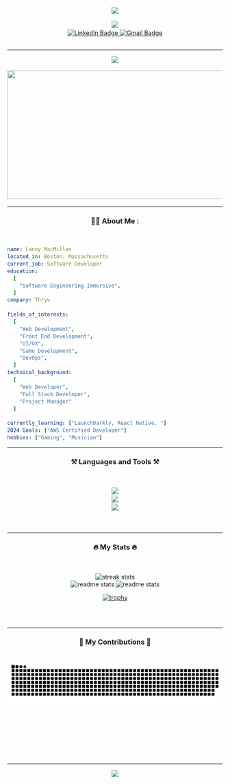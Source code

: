 <p align="center">
  <img src="https://capsule-render.vercel.app/api?type=waving&color=gradient&text=Hello!&height=100&section=header"/>
</p>

<div id="header" align="center">
  <img src="https://media.giphy.com/media/M9gbBd9nbDrOTu1Mqx/giphy.gif" width="100"/>

  <!-- social badges -->
  <div id="badges">
    <a href="https://www.linkedin.com/in/lanny-macmillan/">
      <img src="https://img.shields.io/badge/LinkedIn-blue?style=for-the-badge&logo=linkedin&logoColor=white" alt="LinkedIn Badge"/>
    </a>
    <a href=""mailto:lanny.macmillan.dev@gmail.com">
      <img src="https://img.shields.io/badge/Gmail-D14836?style=for-the-badge&logo=gmail&logoColor=white" alt="Gmail Badge"/>
    </a>

  </div>
  <!-- profile views -->
  <img src="https://komarev.com/ghpvc/?username=Lanny-MacMillan&style=flat-square&color=blue" alt=""/>
  
  <!-- Hello World -->
  <div align="center">
  
  </div>


  ---

  <p align="center">
    <img src="https://readme-typing-svg.herokuapp.com/?font=Righteous&size=35&center=true&vCenter=true&width=500&height=70&duration=4000&lines=Hi+There!+👋;+I'm+Lanny+MacMillan!;+Software+developer;+Game+developer;+Let's+create+something!" />
  </p>

  <!-- me at pc -->
  <div align="center">
    <img src="https://media.giphy.com/media/dWesBcTLavkZuG35MI/giphy.gif" width="600" height="300"/>
  </div>

---

  <div align="center">
    
  ### :woman_technologist: About Me :
  
  </div>
</div>
<br/>

```yaml
name: Lanny MacMillan
located_in: Boston, Massachusetts
current_job: Software Developer
education:
  [
    "Software Engineering Immersive",
  ]
company: Thryv

fields_of_interests:
  [
    "Web Development",
    "Front End Development",
    "UI/UX",
    "Game Development",
    "DevOps",
  ]
technical_background:
  [
    "Web Developer",
    "Full Stack Developer",
    "Project Manager"
  ]
  
currently_learning: ["LaunchDarkly, React Native, "]
2024 Goals: ["AWS Certified Developer"]
hobbies: ["Gaming", "Musician"]
```

---

<div align="center">
  
### :hammer_and_pick: Languages and Tools :hammer_and_pick:

</div>
<br/>
<br/>
<div align="center">
<!--     <img src="https://skillicons.dev/icons?i=react,bootstrap,mui,html,css,vscode,github,figma,tailwind,git,r,unity" />
    <img src="https://skillicons.dev/icons?i=nodejs,python,javascript,typescript,express,firebase,mongodb,c,java,nextjs,mysql,flask" /> -->
  
  <img src="https://skillicons.dev/icons?i=html,css,javascript,nodejs,python,c#,typescript" />
  <br/>
  <img src="https://skillicons.dev/icons?i=react,nextjs,unity,express,mongodb,redux" />
  <br/>
  <img src="https://skillicons.dev/icons?i=tailwind,bootstrap,mui,github,git,postman,vscode,figma,notion" />
</div>
<br/>
<br/>

---

<div align="center">
  
### :fire: My Stats :fire:

</div>
<br/>
<br>
<div align="center">
  <!-- Streak style generator: https://github-readme-streak-stats.herokuapp.com/demo/ -->
  <img width=700 src="https://github-readme-streak-stats.herokuapp.com?user=Lanny-MacMillan&theme=travelers-theme&card_width=700&border_radius=10" alt="streak stats"/>
</div>
<div align="center">
  <img width=390 src="https://github-readme-stats-salesp07.vercel.app/api?username=Lanny-MacMillan&count_private=true&show_icons=true&theme=react&rank_icon=github&border_radius=10" alt="readme stats" />
  <img width=295 src="https://github-readme-stats.vercel.app/api/top-langs/?username=Lanny-MacMillan&hide=HTML&layout=compact&theme=react&border_radius=10" alt="readme stats" />
  
  [![trophy](https://github-profile-trophy.vercel.app/?username=lanny-macmillan&column=-1&theme=darkhub&title=-Issues,-Reviews)](https://github.com/lanny-macmillan/github-profile-trophy)
  
</div>
<br/>
<br/>

---

<div align="center">
  
### :snake: My Contributions :snake:

</div>

<div align="center">
  <br>
  <picture>
    <source media="(prefers-color-scheme: dark)" srcset="https://raw.githubusercontent.com/platane/platane/output/github-contribution-grid-snake-dark.svg">
    <source media="(prefers-color-scheme: light)" srcset="https://raw.githubusercontent.com/platane/platane/output/github-contribution-grid-snake.svg">
    <img alt="github contribution grid snake animation" src="https://raw.githubusercontent.com/platane/platane/output/github-contribution-grid-snake.svg">
  </picture>

<!-- _generated with [Platane/snk](https://github.com/Platane/snk)_ -->

  <br/><br/><br/>
</div>
<br/>
<br/>

---

<!-- <div align="center">
  <a href='https://ko-fi.com/V7V4RAK9C' target='_blank'><img height='64' style='border:0px;height:64px;' src='https://storage.ko-fi.com/cdn/kofi1.png?v=3' border='0' alt='Buy Me a Coffee at ko-fi.com' /></a>
</div> -->

<p align="center">
  <img src="https://capsule-render.vercel.app/api?type=waving&color=gradient&height=100&section=footer"/>
</p>



<br/> 

